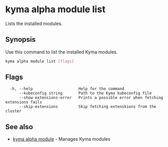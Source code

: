 # kyma alpha module list

Lists the installed modules.

## Synopsis

Use this command to list the installed Kyma modules.

```bash
kyma alpha module list [flags]
```

## Flags

```text
  -h, --help                    Help for the command
      --kubeconfig string       Path to the Kyma kubeconfig file
      --show-extensions-error   Prints a possible error when fetching extensions fails
      --skip-extensions         Skip fetching extenskions from the cluster
```

## See also

* [kyma alpha module](kyma_alpha_module.md) - Manages Kyma modules
